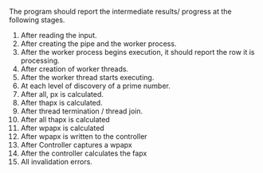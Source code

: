 The program should report the intermediate results/ progress at the following stages.
1. After reading the input.
2. After creating the pipe and the worker process.
3. After the worker process begins execution, it should report the row it is processing.
4. After creation of worker threads.
5. After the worker thread starts executing.
6. At each level of discovery of a prime number.
7. After all, px is calculated.
8. After thapx is calculated.
9. After thread termination / thread join.
10. After all thapx is calculated
11. After wpapx is calculated
12. After wpapx is written to the controller
13. After Controller captures a wpapx
14. After the controller calculates the fapx
15. All invalidation errors.